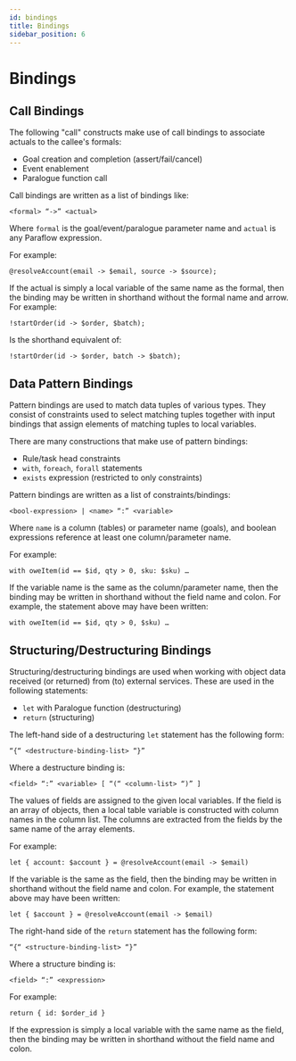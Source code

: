 ```yaml
---
id: bindings
title: Bindings
sidebar_position: 6
---
```


# Bindings

## Call Bindings

The following "call" constructs make use of call bindings to associate actuals to the callee's formals:

- Goal creation and completion (assert/fail/cancel)
- Event enablement
- Paralogue function call

Call bindings are written as a list of bindings like:
```
<formal> “->” <actual>
```
Where `formal` is the goal/event/paralogue parameter name and `actual` is any Paraflow expression.

For example:
```
@resolveAccount(email -> $email, source -> $source);
```
If the actual is simply a local variable of the same name as the formal, then the binding may be written in shorthand without the formal name and arrow. For example:
```
!startOrder(id -> $order, $batch);
```
Is the shorthand equivalent of:
```
!startOrder(id -> $order, batch -> $batch);
```
## Data Pattern Bindings

Pattern bindings are used to match data tuples of various types. They consist of constraints used to select matching tuples together with input bindings that assign elements of matching tuples to local variables.

There are many constructions that make use of pattern bindings:

- Rule/task head constraints
- `with`, `foreach`, `forall` statements
- `exists` expression (restricted to only constraints)

Pattern bindings are written as a list of constraints/bindings:
```
<bool-expression> | <name> “:” <variable>
```
Where `name` is a column (tables) or parameter name (goals), and boolean expressions reference at least one column/parameter name.

For example:
```
with oweItem(id == $id, qty > 0, sku: $sku) …
```
If the variable name is the same as the column/parameter name, then the binding may be written in shorthand without the field name and colon. For example, the statement above may have been written:
```
with oweItem(id == $id, qty > 0, $sku) …
```
## Structuring/Destructuring Bindings

Structuring/destructuring bindings are used when working with object data received (or returned) from (to) external services. These are used in the following statements:

- `let` with Paralogue function (destructuring)
- `return` (structuring)

The left-hand side of a destructuring `let` statement has the following form:
```
“{“ <destructure-binding-list> “}”
```
Where a destructure binding is:
```
<field> “:” <variable> [ “(“ <column-list> “)” ]
```
The values of fields are assigned to the given local variables. If the field is an array of objects, then a local table variable is constructed with column names in the column list. The columns are extracted from the fields by the same name of the array elements.

For example:
```
let { account: $account } = @resolveAccount(email -> $email)
```
If the variable is the same as the field, then the binding may be written in shorthand without the field name and colon. For example, the statement above may have been written:
```
let { $account } = @resolveAccount(email -> $email)
```
The right-hand side of the `return` statement has the following form:
```
“{“ <structure-binding-list> “}”
```
Where a structure binding is:
```
<field> “:” <expression>
```
For example:
```
return { id: $order_id }
```
If the expression is simply a local variable with the same name as the field, then the binding may be written in shorthand without the field name and colon.
